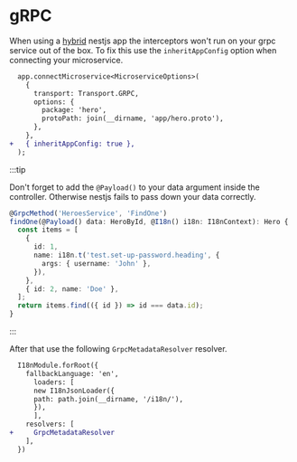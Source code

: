 # gRPC

When using a [hybrid](https://docs.nestjs.com/faq/hybrid-application) nestjs app the interceptors won't run on your grpc service out of the box. To fix this use the `inheritAppConfig` option when connecting your microservice.

```diff title="src/main.ts"
  app.connectMicroservice<MicroserviceOptions>(
    {
      transport: Transport.GRPC,
      options: {
        package: 'hero',
        protoPath: join(__dirname, 'app/hero.proto'),
      },
    },
+   { inheritAppConfig: true },
  );
```

:::tip

Don't forget to add the `@Payload()` to your data argument inside the controller. Otherwise nestjs fails to pass down your data correctly.

```typescript title="src/controllers/hero.controller.ts"
@GrpcMethod('HeroesService', 'FindOne')
findOne(@Payload() data: HeroById, @I18n() i18n: I18nContext): Hero {
  const items = [
    {
      id: 1,
      name: i18n.t('test.set-up-password.heading', {
        args: { username: 'John' },
      }),
    },
    { id: 2, name: 'Doe' },
  ];
  return items.find(({ id }) => id === data.id);
}
```

:::

After that use the following `GrpcMetadataResolver` resolver.

```diff title="src/app.module.ts"
  I18nModule.forRoot({
    fallbackLanguage: 'en',
      loaders: [
      new I18nJsonLoader({
      path: path.join(__dirname, '/i18n/'),
      }),
      ],
    resolvers: [
+     GrpcMetadataResolver
    ],
  })
```
